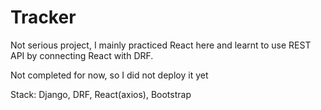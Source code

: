 # Tracker
Not serious project, I mainly practiced React here and learnt to use REST API by connecting React with DRF.

Not completed for now, so I did not deploy it yet

Stack: Django, DRF, React(axios), Bootstrap
